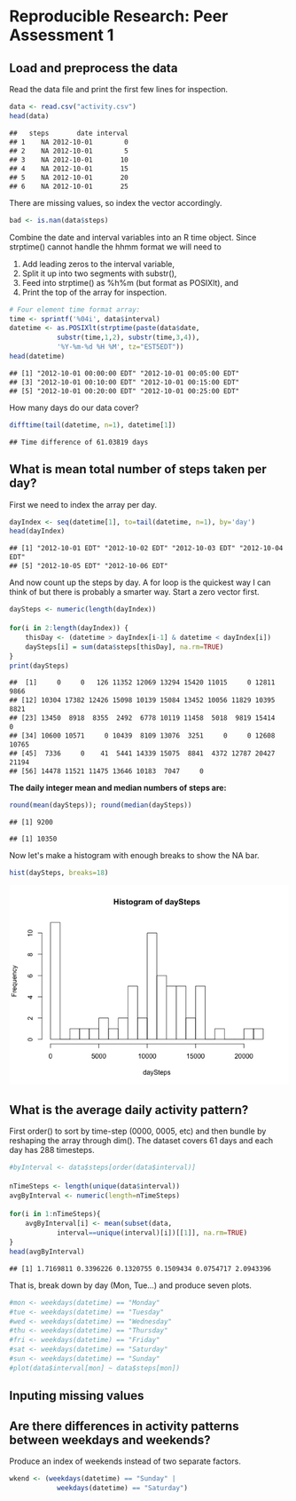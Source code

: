 # Reproducible Research: Peer Assessment 1

## Load and preprocess the data
Read the data file and print the first few lines for inspection. 

```r
data <- read.csv("activity.csv")
head(data)
```

```
##   steps       date interval
## 1    NA 2012-10-01        0
## 2    NA 2012-10-01        5
## 3    NA 2012-10-01       10
## 4    NA 2012-10-01       15
## 5    NA 2012-10-01       20
## 6    NA 2012-10-01       25
```

There are missing values, so index the vector accordingly. 

```r
bad <- is.nan(data$steps)
```

Combine the date and interval variables into an R time object. Since strptime() cannot handle the hhmm format we will need to

1. Add leading zeros to the interval variable, 
1. Split it up into two segments with substr(), 
1. Feed into strptime() as %h%m (but format as POSIXlt), and 
1. Print the top of the array for inspection. 


```r
# Four element time format array: 
time <- sprintf('%04i', data$interval)
datetime <- as.POSIXlt(strptime(paste(data$date, 
            substr(time,1,2), substr(time,3,4)), 
            '%Y-%m-%d %H %M', tz="EST5EDT"))
head(datetime)
```

```
## [1] "2012-10-01 00:00:00 EDT" "2012-10-01 00:05:00 EDT"
## [3] "2012-10-01 00:10:00 EDT" "2012-10-01 00:15:00 EDT"
## [5] "2012-10-01 00:20:00 EDT" "2012-10-01 00:25:00 EDT"
```

How many days do our data cover? 

```r
difftime(tail(datetime, n=1), datetime[1])
```

```
## Time difference of 61.03819 days
```

## What is mean total number of steps taken per day?

First we need to index the array per day. 


```r
dayIndex <- seq(datetime[1], to=tail(datetime, n=1), by='day')
head(dayIndex)
```

```
## [1] "2012-10-01 EDT" "2012-10-02 EDT" "2012-10-03 EDT" "2012-10-04 EDT"
## [5] "2012-10-05 EDT" "2012-10-06 EDT"
```

And now count up the steps by day. A for loop is the quickest way I can think of but there is probably a smarter way. Start a zero vector first. 


```r
daySteps <- numeric(length(dayIndex))

for(i in 2:length(dayIndex)) {
    thisDay <- (datetime > dayIndex[i-1] & datetime < dayIndex[i])
    daySteps[i] = sum(data$steps[thisDay], na.rm=TRUE)
}
print(daySteps)
```

```
##  [1]     0     0   126 11352 12069 13294 15420 11015     0 12811  9866
## [12] 10304 17382 12426 15098 10139 15084 13452 10056 11829 10395  8821
## [23] 13450  8918  8355  2492  6778 10119 11458  5018  9819 15414     0
## [34] 10600 10571     0 10439  8109 13076  3251     0     0 12608 10765
## [45]  7336     0    41  5441 14339 15075  8841  4372 12787 20427 21194
## [56] 14478 11521 11475 13646 10183  7047     0
```

**The daily integer mean and median numbers of steps are:**


```r
round(mean(daySteps)); round(median(daySteps))
```

```
## [1] 9200
```

```
## [1] 10350
```

Now let's make a histogram with enough breaks to show the NA bar. 


```r
hist(daySteps, breaks=18)
```

![](PA1_files/figure-html/unnamed-chunk-8-1.png) 

## What is the average daily activity pattern?

First order() to sort by time-step (0000, 0005, etc) and then bundle by reshaping the array through dim(). The dataset covers 61 days and each day has 288 timesteps. 


```r
#byInterval <- data$steps[order(data$interval)]

nTimeSteps <- length(unique(data$interval))
avgByInterval <- numeric(length=nTimeSteps)

for(i in 1:nTimeSteps){
    avgByInterval[i] <- mean(subset(data, 
            interval==unique(interval)[i])[[1]], na.rm=TRUE)
}
head(avgByInterval)
```

```
## [1] 1.7169811 0.3396226 0.1320755 0.1509434 0.0754717 2.0943396
```

That is, break down by day (Mon, Tue...) and produce seven plots. 

```r
#mon <- weekdays(datetime) == "Monday"
#tue <- weekdays(datetime) == "Tuesday"
#wed <- weekdays(datetime) == "Wednesday"
#thu <- weekdays(datetime) == "Thursday"
#fri <- weekdays(datetime) == "Friday"
#sat <- weekdays(datetime) == "Saturday"
#sun <- weekdays(datetime) == "Sunday"
#plot(data$interval[mon] ~ data$steps[mon])
```


## Inputing missing values



## Are there differences in activity patterns between weekdays and weekends?

Produce an index of weekends instead of two separate factors. 

```r
wkend <- (weekdays(datetime) == "Sunday" | 
            weekdays(datetime) == "Saturday")
```

